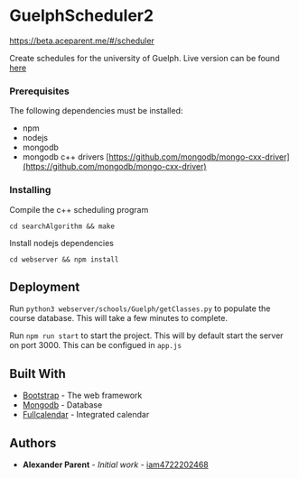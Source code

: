 # GuelphScheduler2

https://beta.aceparent.me/#/scheduler


Create schedules for the university of Guelph. Live version can be found [here](https://guelph.scheduler.online "Guelph Course Scheduler")

### Prerequisites
The following dependencies must be installed:

- npm
- nodejs
- mongodb
- mongodb c++ drivers [https://github.com/mongodb/mongo-cxx-driver](https://github.com/mongodb/mongo-cxx-driver)


### Installing

Compile the c++ scheduling program

```
cd searchAlgorithm && make
```

Install nodejs dependencies

```
cd webserver && npm install
```

## Deployment

Run `python3 webserver/schools/Guelph/getClasses.py` to populate the course database. This will take a few minutes to complete.

Run `npm run start` to start the project. This will by default start the server on port 3000. This can be configued in `app.js`

## Built With

* [Bootstrap](https://getbootstrap.com/docs/4.1/getting-started/introduction/) - The web framework
* [Mongodb](https://www.mongodb.com/) - Database
* [Fullcalendar](https://fullcalendar.io/) - Integrated calendar

## Authors

* **Alexander Parent** - *Initial work* - [iam4722202468](https://github.com/iam4722202468)
